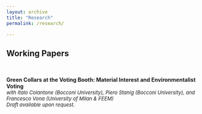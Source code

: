 ```yaml
---
layout: archive
title: "Research"
permalink: /research/

---
```

## **Working Papers**

<br>
 
**Green Collars at the Voting Booth: Material Interest and Environmentalist Voting** <font size="-1"> <br>
*with Italo Colantone (Bocconi University), Piero Stanig (Bocconi University), and Francesco Vona (University of Milan & FEEM)*  <br>
*Draft available upon request.* </font>
  <br>
  <br>
